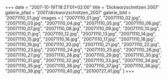 +++
date = "2007-10-19T18:27:01+02:00"
title = 'Dickworzschnitzen 2007'
galerie_pfad = '2007/dickworzschnitzen_2007'
galerie_bild = '20071110_01.jpg'
images = [
  "20071110_01.jpg",
  "20071110_02.jpg",
  "20071110_03.jpg",
  "20071110_04.jpg",
  "20071110_05.jpg",
  "20071110_06.jpg",
  "20071110_07.jpg",
  "20071110_08.jpg",
  "20071110_09.jpg",
  "20071110_10.jpg",
  "20071110_11.jpg",
  "20071110_12.jpg",
  "20071110_13.jpg",
  "20071110_14.jpg",
  "20071110_15.jpg",
  "20071110_16.jpg",
  "20071110_17.jpg",
  "20071110_18.jpg",
  "20071110_19.jpg",
  "20071110_20.jpg",
  "20071110_21.jpg",
  "20071110_22.jpg",
  "20071110_23.jpg",
  "20071110_24.jpg",
  "20071110_25.jpg",
  "20071110_26.jpg",
  "20071110_27.jpg",
  "20071110_28.jpg",
  "20071110_29.jpg",
  "20071110_30.jpg",
  "20071110_31.jpg",
  "20071110_32.jpg",
  "20071110_33.jpg",
  "20071110_34.jpg",
  "20071110_35.jpg",
  "20071110_36.jpg",
  "20071110_37.jpg",
  "20071110_38.jpg",
  "20071110_39.jpg",
  "20071110_40.jpg",
  "20100727_41.jpg"
]
+++
      
